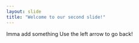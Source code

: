 ```yaml
---
layout: slide
title: "Welcome to our second slide!"
---
```

Imma add something
Use the left arrow to go back!
